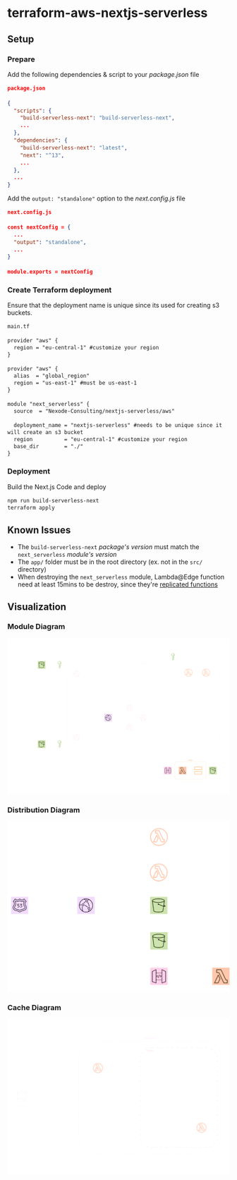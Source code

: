# terraform-aws-nextjs-serverless


## Setup

### Prepare 

Add the following dependencies & script to your _package.json_ file

```json
package.json

{
  "scripts": {
    "build-serverless-next": "build-serverless-next",
    ...
  },
  "dependencies": {
    "build-serverless-next": "latest",
    "next": "^13",
    ...
  },
  ...
}
```

Add the `output: "standalone"` option to the _next.config.js_ file

```json
next.config.js

const nextConfig = {
  ...
  "output": "standalone",
  ...
}

module.exports = nextConfig

```


### Create Terraform deployment

Ensure that the deployment name is unique since its used for creating s3 buckets.

```
main.tf

provider "aws" {
  region = "eu-central-1" #customize your region
}

provider "aws" {
  alias  = "global_region"
  region = "us-east-1" #must be us-east-1
}

module "next_serverless" {
  source  = "Nexode-Consulting/nextjs-serverless/aws"

  deployment_name = "nextjs-serverless" #needs to be unique since it will create an s3 bucket
  region          = "eu-central-1" #customize your region
  base_dir        = "./"
}
```

### Deployment
Build the Next.js Code and deploy
```bash
npm run build-serverless-next
terraform apply
```


## Known Issues

* The `build-serverless-next` _package's version_ must match the `next_serverless` _module's version_
* The `app/` folder must be in the root directory (ex. not in the `src/` directory)
* When destroying the `next_serverless` module, Lambda@Edge function need at least 15mins to be destroy, since they're [replicated functions](https://docs.aws.amazon.com/AmazonCloudFront/latest/DeveloperGuide/lambda-edge-delete-replicas.html)


## Visualization

### Module Diagram
![Module Diagram](https://github.com/Nexode-Consulting/terraform-aws-nextjs-serverless/blob/main/visuals/module.svg?raw=true)

### Distribution Diagram
![Distribution Diagram](https://github.com/Nexode-Consulting/terraform-aws-nextjs-serverless/blob/main/visuals/distribution.svg?raw=true)

### Cache Diagram
![Cache Diagram](https://github.com/Nexode-Consulting/terraform-aws-nextjs-serverless/blob/main/visuals/cache.svg?raw=true)
